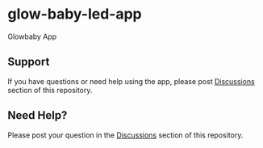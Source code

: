 # glow-baby-led-app
Glowbaby App 

## Support
If you have questions or need help using the app, please post [Discussions](https://github.com/ham9000/glow-baby-led-app/discussions) section of this repository.

## Need Help?
Please post your question in the [Discussions](https://github.com/ham9000/glow-baby-led-app/discussions) section of this repository.

